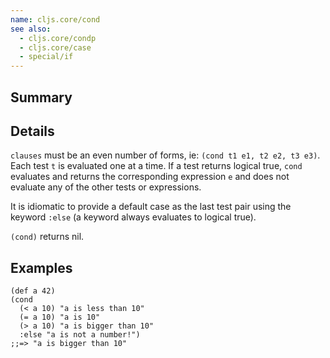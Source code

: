 ```yaml
---
name: cljs.core/cond
see also:
  - cljs.core/condp
  - cljs.core/case
  - special/if
---
```


## Summary

## Details

`clauses` must be an even number of forms, ie: `(cond t1 e1, t2 e2, t3 e3)`.
Each test `t` is evaluated one at a time. If a test returns logical true, `cond`
evaluates and returns the corresponding expression `e` and does not evaluate any
of the other tests or expressions.

It is idiomatic to provide a default case as the last test pair using the
keyword `:else` (a keyword always evaluates to logical true).

`(cond)` returns nil.

## Examples

```
(def a 42)
(cond
  (< a 10) "a is less than 10"
  (= a 10) "a is 10"
  (> a 10) "a is bigger than 10"
  :else "a is not a number!")
;;=> "a is bigger than 10"
```
